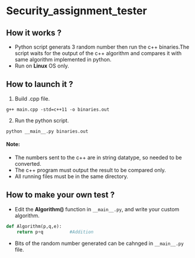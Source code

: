 # Security_assignment_tester

## How it works ?
- Python script generats 3 random number then run the c++ binaries.The script waits for the output of the c++ algorithm and  compares it with same algorithm implemented in python. <br>
- Run on __Linux__  OS only.

## How to launch it ?
1) Build .cpp file.
```
g++ main.cpp -std=c++11 -o binaries.out
```
2)  Run the python script.
```
python __main__.py binaries.out
```
#### Note: 
- The numbers sent to the c++ are in string datatype, so needed to be converted. <br>
- The c++ program must output the result to be compared only.
- All running files must be in the same directory.

## How to make your own test ?
- Edit the __Algorithm()__ function in ``` __main__.py ```, and write your custom algorithm.

```python
def Algorithm(p,q,e): 
    return p+q          #Addition
```
- Bits of the random number generated can be cahnged in ```__main__.py``` file.


